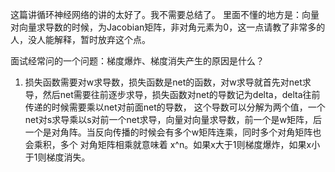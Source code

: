 这篇讲循环神经网络的讲的太好了。我不需要总结了。
里面不懂的地方是：向量对向量求导数的时候，为Jacobian矩阵，非对角元素为0，这一点请教了非常多的人，没人能解释，暂时放弃这个点。

面试经常问的一个问题：梯度爆炸、梯度消失产生的原因是什么？

1. 损失函数需要对w求导数，损失函数是net的函数，对w求导就首先对net求导，然后net需要往前逐步求导，损失函数对net的导数记为delta，delta往前传递的时候需要乘以net对前面net的导数，
这个导数可以分解为两个值，一个net对s求导乘以s对前一个net求导，向量对向量求导数，前一个是w矩阵，后一个是对角阵。当反向传播的时候会有多个w矩阵连乘，同时多个对角矩阵也会乘积，多个
对角矩阵相乘就意味着 x^n。如果x大于1则梯度爆炸，如果x小于1则梯度消失。




